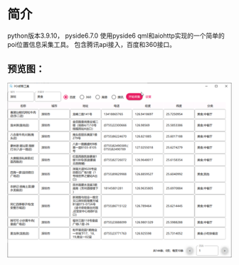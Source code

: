 # 简介
python版本3.9.10， pyside6.7.0
使用pyside6 qml和aiohttp实现的一个简单的poi位置信息采集工具。
包含腾讯api接入，百度和360接口。

## 预览图：
![image](usage/usage.png)
